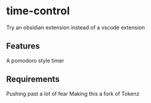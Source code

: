 # time-control 

Try an obsidian extension instead of a vscode extension

## Features

A pomodoro style timer

## Requirements

Pushing past a lot of fear
Making this a fork of Tokenz

